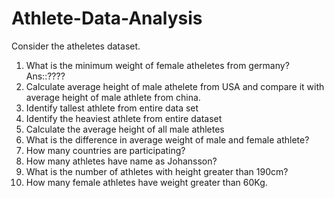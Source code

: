 # Athlete-Data-Analysis
Consider the atheletes dataset.
1.	What is the minimum weight of female atheletes from germany? Ans::????
2.	Calculate average height of male athelete from USA and compare it with average height of male athlete from china.
3.	Identify tallest athlete from entire data set
4.	Identify the heaviest athlete from entire dataset
5.	Calculate the average height of all male athletes
6.	What is the difference in average weight of male and female athlete?
7.	How many countries are participating?
8.	How many athletes have name as Johansson?
9.	What is the number of athletes with height greater than 190cm?
10.	How many female athletes have weight greater than 60Kg.
